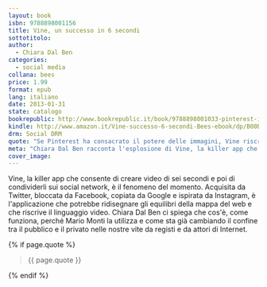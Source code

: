 ```yaml
---
layout: book
isbn: 9788898001156
title: Vine, un successo in 6 secondi
sottotitolo:
author: 
  - Chiara Dal Ben
categories: 
  - social media
collana: bees
price: 1.99
format: epub
lang: italiano
date: 2013-01-31
state: catalogo
bookrepublic: http://www.bookrepublic.it/book/9788898001033-pinterest-il-potere-delle-immagini/
kindle: http://www.amazon.it/Vine-successo-6-secondi-Bees-ebook/dp/B00B8X9A7W/
drm: Social DRM
quote: "Se Pinterest ha consacrato il potere delle immagini, Vine riscrive il linguaggio video"
meta: "Chiara Dal Ben racconta l'esplosione di Vine, la killer app che consente di creare video di sei secondi e poi di condividerli sui social network"
cover_image:
---
```

Vine, la killer app che consente di creare video di sei secondi e poi di condividerli sui social network, è il fenomeno del momento. Acquisita da Twitter, bloccata da Facebook, copiata da Google e ispirata da Instagram, è l'applicazione che potrebbe ridisegnare gli equilibri della mappa del web e che riscrive il linguaggio video. Chiara Dal Ben ci spiega che cos'è, come funziona, perché Mario Monti la utilizza e come sta già cambiando il confine tra il pubblico e il privato nelle nostre vite da registi e da attori di Internet.

{% if page.quote %}
<blockquote>
    {{ page.quote }}
</blockquote>
{% endif %}